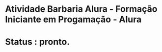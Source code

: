 <h1> Atividade Barbaria Alura  - Formação Iniciante em Progamação - Alura <h1>
  
  Status : pronto.
